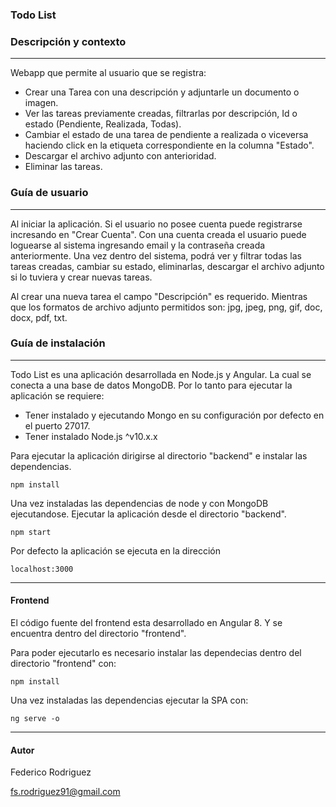 ### Todo List
### Descripción y contexto
---
Webapp que permite al usuario que se registra:
 - Crear una Tarea con una descripción y adjuntarle un documento o imagen.
 - Ver las tareas previamente creadas, filtrarlas por descripción, Id o estado (Pendiente, Realizada, Todas).
 - Cambiar el estado de una tarea de pendiente a realizada o viceversa haciendo click en la etiqueta correspondiente en la columna "Estado".
 - Descargar el archivo adjunto con anterioridad.
 - Eliminar las tareas.


### Guía de usuario
---
Al iniciar la aplicación. Si el usuario no posee cuenta puede registrarse incresando en "Crear Cuenta".
Con una cuenta creada el usuario puede loguearse al sistema ingresando email y la contraseña creada anteriormente.
Una vez dentro del sistema, podrá ver y filtrar todas las tareas creadas, cambiar su estado, eliminarlas, descargar el archivo adjunto si lo tuviera y crear nuevas tareas.

Al crear una nueva tarea el campo "Descripción" es requerido. Mientras que los formatos de archivo adjunto permitidos son: jpg, jpeg, png, gif, doc, docx, pdf, txt.

 	
### Guía de instalación
---

Todo List es una aplicación desarrollada en Node.js y Angular. La cual se conecta a una base de datos MongoDB. Por lo tanto para ejecutar la aplicación se requiere:

- Tener instalado y ejecutando Mongo en su configuración por defecto en el puerto 27017.
- Tener instalado Node.js ^v10.x.x

Para ejecutar la aplicación dirigirse al directorio "backend" e instalar las dependencias.

    npm install

Una vez instaladas las dependencias de node y con MongoDB ejecutandose. Ejecutar la aplicación desde el directorio "backend".

    npm start

Por defecto la aplicación se ejecuta en la dirección

    localhost:3000

---

#### Frontend

El código fuente del frontend esta desarrollado en Angular 8. Y se encuentra dentro del directorio "frontend".

Para poder ejecutarlo es necesario instalar las dependecias dentro del directorio "frontend" con:

    npm install

Una vez instaladas las dependencias ejecutar la SPA con:

    ng serve -o

---

#### Autor

Federico Rodriguez

fs.rodriguez91@gmail.com